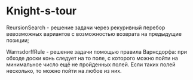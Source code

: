 # Knight-s-tour
ReursionSearch - решение задачи через рекуривный перебор вевозможных вариантов с возможностью возврата на предыдущие позиции;

WarnsdorffRule - решение задачи  помощью правила Варнсдорфа: при обходе доски конь следует на то поле, с которого можно пойти на минимальное число ещё не пройденных полей. Если таких полей несколько, то можно пойти на любое из них.
